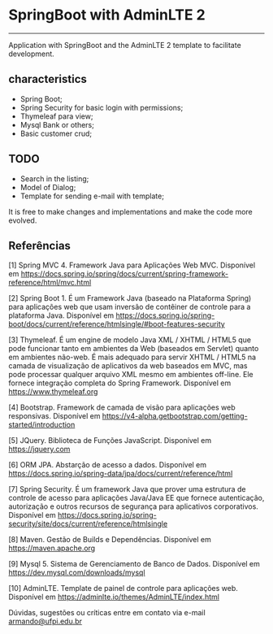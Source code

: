 # SpringBoot with AdminLTE 2
---

Application with SpringBoot and the AdminLTE 2 template to facilitate development.


characteristics
---

* Spring Boot;
* Spring Security for basic login with permissions;
* Thymeleaf para view;
* Mysql Bank or others;
* Basic customer crud;

TODO
---

* Search in the listing;
* Model of Dialog;
* Template for sending e-mail with template;

It is free to make changes and implementations and make the code more evolved.

Referências
---

[1] Spring MVC 4. Framework Java para Aplicações Web MVC. Disponível em https://docs.spring.io/spring/docs/current/spring-framework-reference/html/mvc.html

[2] Spring Boot 1. É um Framework Java (baseado na Plataforma Spring) para aplicações web que usam inversão de contêiner de controle para a plataforma Java. Disponível em https://docs.spring.io/spring-boot/docs/current/reference/htmlsingle/#boot-features-security

[3] Thymeleaf. É um engine de modelo Java XML / XHTML / HTML5 que pode funcionar tanto em ambientes da Web (baseados em Servlet) quanto em ambientes não-web. É mais adequado para servir XHTML / HTML5 na camada de visualização de aplicativos da web baseados em MVC, mas pode processar qualquer arquivo XML mesmo em ambientes off-line. Ele fornece integração completa do Spring Framework. Disponível em https://www.thymeleaf.org

[4] Bootstrap. Framework de camada de visão para aplicações web responsivas. Disponível em https://v4-alpha.getbootstrap.com/getting-started/introduction

[5] JQuery. Biblioteca de Funções JavaScript. Disponível em https://jquery.com

[6] ORM JPA. Abstarção de acesso a dados. Disponível em https://docs.spring.io/spring-data/jpa/docs/current/reference/html

[7] Spring Security. É um framework Java que prover uma estrutura de controle de acesso para aplicações Java/Java EE que fornece autenticação, autorização e outros recursos de segurança para aplicativos corporativos. Disponível em https://docs.spring.io/spring-security/site/docs/current/reference/htmlsingle

[8] Maven. Gestão de Builds e Dependências. Disponível em https://maven.apache.org

[9] Mysql 5. Sistema de Gerenciamento de Banco de Dados. Disponível em https://dev.mysql.com/downloads/mysql

[10] AdminLTE. Template de painel de controle para aplicações web. Disponível em https://adminlte.io/themes/AdminLTE/index.html

Dúvidas, sugestões ou críticas entre em contato via e-mail armando@ufpi.edu.br